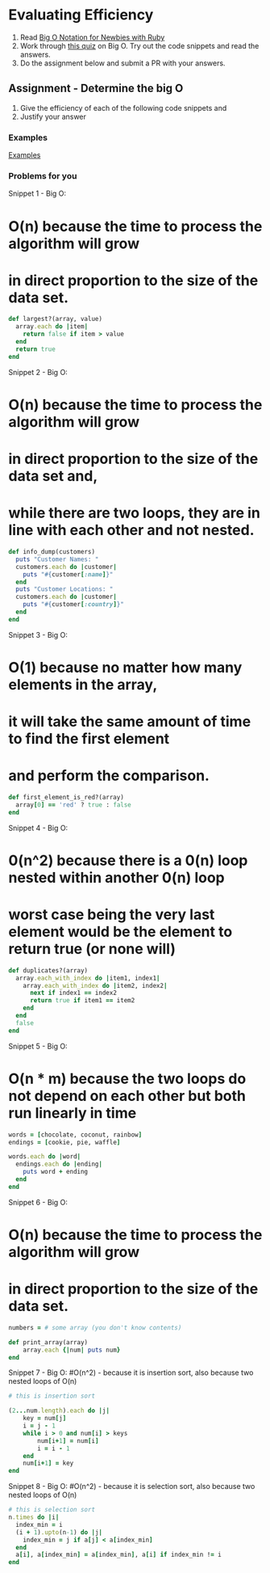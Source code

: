 # Evaluating Efficiency

1. Read [Big O Notation for Newbies with Ruby](http://www.datakicks.com/2016/06/04/big-o-notation.html)
2. Work through [this quiz](http://www.codequizzes.com/computer-science/beginner/big-o-algorithms) on Big O. Try out the code snippets and read the answers.
3. Do the assignment below and submit a PR with your answers.


## Assignment - Determine the big O
1) Give the efficiency of each of the following code snippets and
2) Justify your answer

### Examples
[Examples](examples.md)

### Problems for you

Snippet 1 - Big O:

# O(n) because the time to process the algorithm will grow
# in direct proportion to the size of the data set.
```ruby
def largest?(array, value)
  array.each do |item|
    return false if item > value
  end
  return true
end
```

Snippet 2 - Big O:

# O(n) because the time to process the algorithm will grow
# in direct proportion to the size of the data set and,
# while there are two loops, they are in line with each other and not nested.
```ruby
def info_dump(customers)
  puts "Customer Names: "
  customers.each do |customer|
    puts "#{customer[:name]}"
  end
  puts "Customer Locations: "
  customers.each do |customer|
    puts "#{customer[:country]}"
  end
end
```

Snippet 3 - Big O:
#
# O(1) because no matter how many elements in the array,
# it will take the same amount of time to find the first element
# and perform the comparison.
```ruby
def first_element_is_red?(array)
  array[0] == 'red' ? true : false
end
```

Snippet 4 - Big O:

# 0(n^2) because there is a 0(n) loop nested within another 0(n) loop
# worst case being the very last element would be the element to return true (or none will)

```ruby
def duplicates?(array)
  array.each_with_index do |item1, index1|
    array.each_with_index do |item2, index2|
      next if index1 == index2
      return true if item1 == item2
    end
  end
  false
end
```

Snippet 5 - Big O:

# O(n * m) because the two loops do not depend on each other but both run linearly in time
```ruby
words = [chocolate, coconut, rainbow]
endings = [cookie, pie, waffle]

words.each do |word|
  endings.each do |ending|
    puts word + ending
  end
end
```

Snippet 6 - Big O:

# O(n) because the time to process the algorithm will grow
# in direct proportion to the size of the data set.

```ruby
numbers = # some array (you don't know contents)

def print_array(array)
    array.each {|num| puts num}
end
```

Snippet 7 - Big O:
#O(n^2) - because it is insertion sort, also because two nested loops of O(n)

```ruby
# this is insertion sort

(2...num.length).each do |j|
    key = num[j]
    i = j - 1
    while i > 0 and num[i] > keys
        num[i+1] = num[i]
        i = i - 1
    end
    num[i+1] = key
end
```

Snippet 8 - Big O:
#O(n^2) - because it is selection sort, also because two nested loops of O(n)

```ruby
# this is selection sort
n.times do |i|
  index_min = i
  (i + 1).upto(n-1) do |j|
    index_min = j if a[j] < a[index_min]
  end
  a[i], a[index_min] = a[index_min], a[i] if index_min != i
end
```
